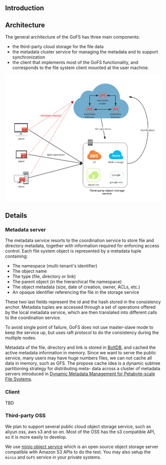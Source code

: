 Introduction
------------

## Architecture
The general architecture  of the GoFS has three main components:
* the third-party cloud storage for the file data
* the metadata cluster service for managing the metadata and to support synchronization
* the client that implements most of the GoFS functionality, and corresponds to the file system client mounted at the user machine.

![Alt text](./gofs.png)

## Details
### Metadata server
The metadata service resorts to the coordination service to store file and directory metadata, together with information required for enforcing access control. Each file system object is represented by a metadata tuple containing: 
* The namespace (multi-tenant's identifier)
* The object name
* The type (file, directory or link)
* The parent object (in the hierarchical file namespace)
* The object metadata (size, date of creation, owner, ACLs, etc.)
* An opaque identifier referencing the file in the storage service

These two last fields represent the id and the hash stored in the consistency anchor. Metadata tuples are accessed through a set of operations offered by the local metadata service, which are then translated into different calls to the coordination service.

To avoid single point of failure, GoFS does not use master-slave mode to keep the service up, but uses raft protocol to do the consistency during the multiple nodes.

Metadata of the file, directory and link is stored in [BoltDB](https://github.com/boltdb/bolt),  and cached the active metadata information in memory.  Since we want to serve the public service, many users may have huge numbers files, we can not cache all data in memory, such as GFS.  The propose cache idea is a dynamic subtree partitioning strategy for distributing meta- data across a cluster of metadata servers introduced in [Dynamic Metadata Management for Petabyte-scale File Systems](http://citeseerx.ist.psu.edu/viewdoc/download?doi=10.1.1.78.3205&rep=rep1&type=pdf).
### Client
TBD
### Third-party OSS
We plan to support several public cloud object storage service, such as aliyun oss, aws s3 and so on.  Most of the OSS has the s3 compatible API, so it is more easily to develop.

We use [minio object service](https://github.com/minio/minio) which is an open source object storage server compatible with Amazon S3 APIs to do the test.  You may also setup the `minio` and `GoFS` service in your private systems.
